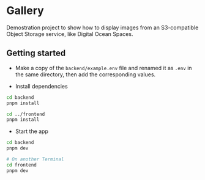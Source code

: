 # Gallery

Demostration project to show how to display images from an S3-compatible Object Storage service, like Digital Ocean Spaces.

## Getting started

- Make a copy of the `backend/example.env` file and renamed it as `.env` in the same directory, then add the corresponding values.

- Install dependencies

```bash
cd backend
pnpm install

cd ../frontend
pnpm install
```

- Start the app

```bash
cd backend
pnpm dev

# On another Terminal
cd frontend
pnpm dev
```